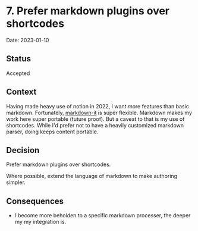 # 7. Prefer markdown plugins over shortcodes

Date: 2023-01-10

## Status

Accepted

## Context

Having made heavy use of notion in 2022, I want more features than basic markdown.
Fortunately, [markdown-it](https://github.com/markdown-it/markdown-it-deflist) is super flexible.
Markdown makes my work here super portable (future proof). But a caveat to that is my use of shortcodes.
While I'd prefer not to have a heavily customized markdown parser, doing keeps content portable.

## Decision

Prefer markdown plugins over shortcodes.

Where possible, extend the language of markdown to make authoring simpler.

## Consequences

- I become more beholden to a specific markdown processer, the deeper my my integration is.
